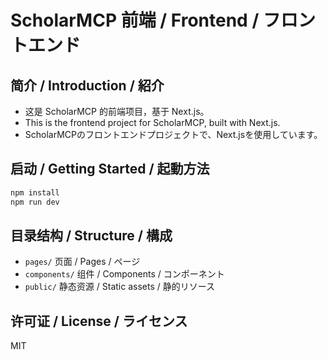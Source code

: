 # ScholarMCP 前端 / Frontend / フロントエンド

## 简介 / Introduction / 紹介

- 这是 ScholarMCP 的前端项目，基于 Next.js。
- This is the frontend project for ScholarMCP, built with Next.js.
- ScholarMCPのフロントエンドプロジェクトで、Next.jsを使用しています。

## 启动 / Getting Started / 起動方法

```bash
npm install
npm run dev
```

## 目录结构 / Structure / 構成

- `pages/` 页面 / Pages / ページ
- `components/` 组件 / Components / コンポーネント
- `public/` 静态资源 / Static assets / 静的リソース

## 许可证 / License / ライセンス

MIT 